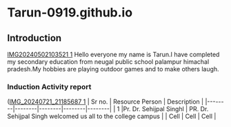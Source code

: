 # Tarun-0919.github.io
## Introduction
[IMG20240502103521 1](https://github.com/user-attachments/assets/690b47ef-c67c-485f-b786-8d41365c2538)
Hello everyone my name is Tarun.I have completed my secondary education from neugal public school palampur himachal pradesh.My hobbies are playing outdoor games and to make others laugh.
### Induction Activity report
([IMG_20240721_21185687 1](https://github.com/user-attachments/assets/fcdef0fd-3b3d-4e57-aa6f-b977ad08c26c)
| Sr no. | Resource Person | Description |
|--------|--------|--------|--------|--------|
| 1 |Pr. Dr. Sehijpal Singhl | PR. Dr. Sehijpal Singh welcomed us all to the college campus | 
| Cell | Cell | Cell | 
